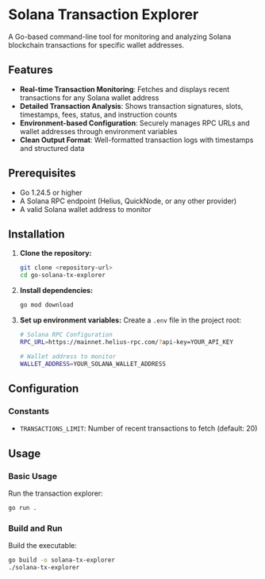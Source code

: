 # Solana Transaction Explorer

A Go-based command-line tool for monitoring and analyzing Solana blockchain transactions for specific wallet addresses.

## Features

- **Real-time Transaction Monitoring**: Fetches and displays recent transactions for any Solana wallet address
- **Detailed Transaction Analysis**: Shows transaction signatures, slots, timestamps, fees, status, and instruction counts
- **Environment-based Configuration**: Securely manages RPC URLs and wallet addresses through environment variables
- **Clean Output Format**: Well-formatted transaction logs with timestamps and structured data

## Prerequisites

- Go 1.24.5 or higher
- A Solana RPC endpoint (Helius, QuickNode, or any other provider)
- A valid Solana wallet address to monitor

## Installation

1. **Clone the repository:**

   ```bash
   git clone <repository-url>
   cd go-solana-tx-explorer
   ```

2. **Install dependencies:**

   ```bash
   go mod download
   ```

3. **Set up environment variables:**
   Create a `.env` file in the project root:

   ```bash
   # Solana RPC Configuration
   RPC_URL=https://mainnet.helius-rpc.com/?api-key=YOUR_API_KEY

   # Wallet address to monitor
   WALLET_ADDRESS=YOUR_SOLANA_WALLET_ADDRESS
   ```

## Configuration

### Constants

- `TRANSACTIONS_LIMIT`: Number of recent transactions to fetch (default: 20)

## Usage

### Basic Usage

Run the transaction explorer:

```bash
go run .
```

### Build and Run

Build the executable:

```bash
go build -o solana-tx-explorer
./solana-tx-explorer
```
